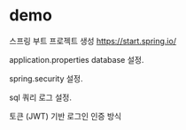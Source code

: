 # demo
스프링 부트 프로젝트 생성
https://start.spring.io/

application.properties
database 설정.

spring.security 설정.

sql 쿼리 로그 설정.

토큰 (JWT) 기반 로그인 인증 방식

